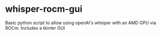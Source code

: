 # whisper-rocm-gui
Basic python script to allow using openAI's whisper with an AMD GPU via ROCm. Includes a tkinter GUI
